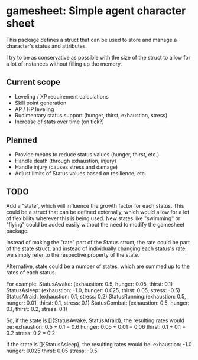 # gamesheet: Simple agent character sheet

This package defines a struct that can be used to store and manage a character's status and attributes.

I try to be as conservative as possible with the size of the struct to allow for a lot of instances without filling up the memory.

## Current scope
- Leveling / XP requirement calculations
- Skill point generation
- AP / HP leveling
- Rudimentary status support (hunger, thirst, exhaustion, stress)
- Increase of stats over time (on tick?)

## Planned
- Provide means to reduce status values (hunger, thirst, etc.)
- Handle death (through exhaustion, injury)
- Handle injury (causes stress and damage)
- Adjust limits of Status values based on resilience, etc.

## TODO

Add a "state", which will influence the growth factor for each status.
This could be a struct that can be defined externally, which would allow for a lot of flexibility wherever this is being used. New states like "swimming" or "flying" could be added easily without the need to modify the gamesheet package.

Instead of making the "rate" part of the Status struct, the rate could be part of the state struct, and instead of individually changing each status's rate, we simply refer to the respective property of the state.

Alternative, state could be a number of states, which are summed up to the rates of each status.

For example: 
StatusAwake:  (exhaustion:  0.5, hunger: 0.05,  thirst: 0.1)
StatusAsleep: (exhaustion: -1.0, hunger: 0.025, thirst: 0.05, stress: -0.5)
StatusAfraid: (exhaustion:  0.1, stress: 0.2)
StatusRunning:(exhaustion:  0.5, hunger: 0.01,  thirst: 0.1,  stress: 0.1)
StatusCombat: (exhaustion:  0.5, hunger: 0.1,   thirst: 0.2,  stress: 0.1)

So, if the state is []{StatusAwake, StatusAfraid}, the resulting rates would be:
exhaustion:  0.5 + 0.1   = 0.6
hunger:      0.05 + 0.01 = 0.06
thirst:      0.1 + 0.1   = 0.2
stress:      0.2         = 0.2


If the state is []{StatusAsleep}, the resulting rates would be:
exhaustion: -1.0
hunger:      0.025
thirst:      0.05
stress:     -0.5




